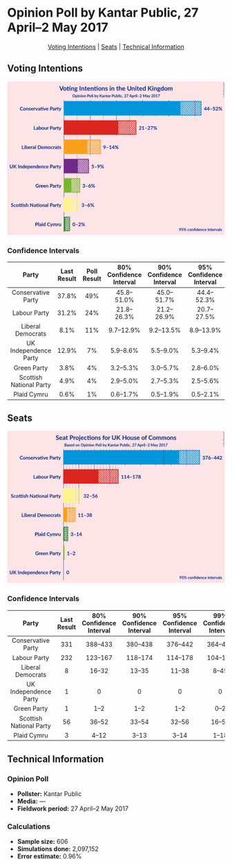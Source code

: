# Opinion Poll by Kantar Public, 27 April–2 May 2017

<p align="center"><a href="#voting-intentions">Voting Intentions</a> | <a href="#seats">Seats</a> | <a href="#technical-information">Technical Information</a></p>

## Voting Intentions

![Graph with voting intentions not yet produced](2017-05-02-Kantar.png "Voting Intentions")

### Confidence Intervals

| Party | Last Result | Poll Result | 80% Confidence Interval | 90% Confidence Interval | 95% Confidence Interval | 99% Confidence Interval |
|:-----:|:-----------:|:-----------:|:-----------------------:|:-----------------------:|:-----------------------:|:-----------------------:|
| Conservative Party | 37.8% | 49% | 45.8–51.0% |45.0–51.7% |44.4–52.3% |43.2–53.6% |
| Labour Party | 31.2% | 24% | 21.8–26.3% |21.2–26.9% |20.7–27.5% |19.7–28.6% |
| Liberal Democrats | 8.1% | 11% | 9.7–12.9% |9.2–13.5% |8.9–13.9% |8.2–14.8% |
| UK Independence Party | 12.9% | 7% | 5.9–8.6% |5.5–9.0% |5.3–9.4% |4.8–10.1% |
| Green Party | 3.8% | 4% | 3.2–5.3% |3.0–5.7% |2.8–6.0% |2.4–6.6% |
| Scottish National Party | 4.9% | 4% | 2.9–5.0% |2.7–5.3% |2.5–5.6% |2.2–6.2% |
| Plaid Cymru | 0.6% | 1% | 0.6–1.7% |0.5–1.9% |0.5–2.1% |0.3–2.5% |

## Seats

![Graph with seats not yet produced](2017-05-02-Kantar-seats.png "Seats")

### Confidence Intervals

| Party | Last Result | 80% Confidence Interval | 90% Confidence Interval | 95% Confidence Interval | 99% Confidence Interval |
|:-----:|:-----------:|:-----------------------:|:-----------------------:|:-----------------------:|:-----------------------:|
| Conservative Party | 331 | 388–433 |380–438 |376–442 |364–453 |
| Labour Party | 232 | 123–167 |118–174 |114–178 |104–190 |
| Liberal Democrats | 8 | 16–32 |13–35 |11–38 |8–45 |
| UK Independence Party | 1 | 0 |0 |0 |0 |
| Green Party | 1 | 1–2 |1–2 |1–2 |0–2 |
| Scottish National Party | 56 | 36–52 |33–54 |32–56 |16–57 |
| Plaid Cymru | 3 | 4–12 |3–13 |3–14 |1–18 |

## Technical Information

### Opinion Poll

+ **Pollster:** Kantar Public
+ **Media:** —
+ **Fieldwork period:** 27 April–2 May 2017

### Calculations

+ **Sample size:** 606
+ **Simulations done:** 2,097,152
+ **Error estimate:** 0.96%

